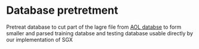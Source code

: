 # Database pretretment

Pretreat database to cut part of the lagre file from [AOL databse](https://dl.acm.org/doi/10.1145/1146847.1146848) to form smaller and parsed training databse and testing database usable directly by our implementation of SGX
